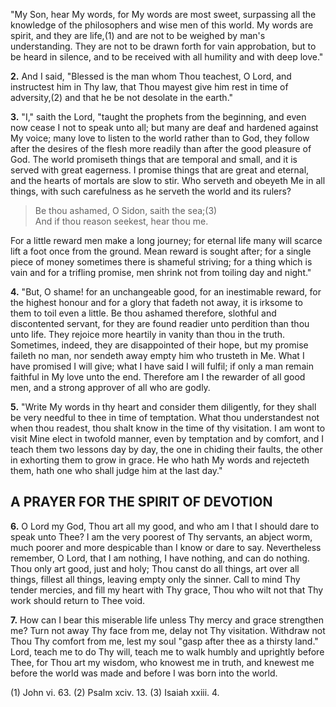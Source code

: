 "My Son, hear My words, for My words are most sweet, surpassing all the knowledge of the philosophers and wise men of this world. My words are spirit, and they are life,(1) and are not to be weighed by man\'s understanding. They are not to be drawn forth for vain approbation, but to be heard in silence, and to be received with all humility and with deep love."

**2.** And I said, "Blessed is the man whom Thou teachest, O Lord, and instructest him in Thy law, that Thou mayest give him rest in time of adversity,(2) and that he be not desolate in the earth."

**3.** "I," saith the Lord, "taught the prophets from the beginning, and even now cease I not to speak unto all; but many are deaf and hardened against My voice; many love to listen to the world rather than to God, they follow after the desires of the flesh more readily than after the good pleasure of God. The world promiseth things that are temporal and small, and it is served with great eagerness. I promise things that are great and eternal, and the hearts of mortals are slow to stir. Who serveth and obeyeth Me in all things, with such carefulness as he serveth the world and its rulers?

> Be thou ashamed, O Sidon, saith the sea;(3)  
And if thou reason seekest, hear thou me.

For a little reward men make a long journey; for eternal life many will scarce lift a foot once from the ground. Mean reward is sought after; for a single piece of money sometimes there is shameful striving; for a thing which is vain and for a trifling promise, men shrink not from toiling day and night."

**4.** "But, O shame! for an unchangeable good, for an inestimable reward, for the highest honour and for a glory that fadeth not away, it is irksome to them to toil even a little. Be thou ashamed therefore, slothful and discontented servant, for they are found readier unto perdition than thou unto life. They rejoice more heartily in vanity than thou in the truth. Sometimes, indeed, they are disappointed of their hope, but my promise faileth no man, nor sendeth away empty him who trusteth in Me. What I have promised I will give; what I have said I will fulfil; if only a man remain faithful in My love unto the end. Therefore am I the rewarder of all good men, and a strong approver of all who are godly.

**5.** "Write My words in thy heart and consider them diligently, for they shall be very needful to thee in time of temptation. What thou understandest not when thou readest, thou shalt know in the time of thy visitation. I am wont to visit Mine elect in twofold manner, even by temptation and by comfort, and I teach them two lessons day by day, the one in chiding their faults, the other in exhorting them to grow in grace. He who hath My words and rejecteth them, hath one who shall judge him at the last day."

## A PRAYER FOR THE SPIRIT OF DEVOTION 

**6.** O Lord my God, Thou art all my good, and who am I that I should dare to speak unto Thee? I am the very poorest of Thy servants, an abject worm, much poorer and more despicable than I know or dare to say. Nevertheless remember, O Lord, that I am nothing, I have nothing, and can do nothing. Thou only art good, just and holy; Thou canst do all things, art over all things, fillest all things, leaving empty only the sinner. Call to mind Thy tender mercies, and fill my heart with Thy grace, Thou who wilt not that Thy work should return to Thee void.

**7.** How can I bear this miserable life unless Thy mercy and grace strengthen me? Turn not away Thy face from me, delay not Thy visitation. Withdraw not Thou Thy comfort from me, lest my soul "gasp after thee as a thirsty land." Lord, teach me to do Thy will, teach me to walk humbly and uprightly before Thee, for Thou art my wisdom, who knowest me in truth, and knewest me before the world was made and before I was born into the world.

\(1\) John vi. 63. (2) Psalm xciv. 13. (3) Isaiah xxiii. 4.

